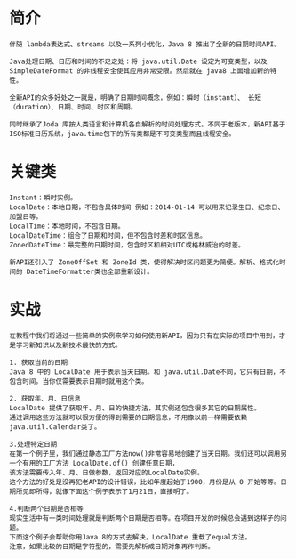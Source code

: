 # 简介

    伴随 lambda表达式、streams 以及一系列小优化，Java 8 推出了全新的日期时间API。
    
    Java处理日期、日历和时间的不足之处：将 java.util.Date 设定为可变类型，以及 SimpleDateFormat 的非线程安全使其应用非常受限。然后就在 java8 上面增加新的特性。
    
    全新API的众多好处之一就是，明确了日期时间概念，例如：瞬时（instant）、 长短（duration）、日期、时间、时区和周期。
    
    同时继承了Joda 库按人类语言和计算机各自解析的时间处理方式。不同于老版本，新API基于ISO标准日历系统，java.time包下的所有类都是不可变类型而且线程安全。

# 关键类

    Instant：瞬时实例。
    LocalDate：本地日期，不包含具体时间 例如：2014-01-14 可以用来记录生日、纪念日、加盟日等。
    LocalTime：本地时间，不包含日期。
    LocalDateTime：组合了日期和时间，但不包含时差和时区信息。
    ZonedDateTime：最完整的日期时间，包含时区和相对UTC或格林威治的时差。
    
    新API还引入了 ZoneOffSet 和 ZoneId 类，使得解决时区问题更为简便。解析、格式化时间的 DateTimeFormatter类也全部重新设计。

# 实战

    在教程中我们将通过一些简单的实例来学习如何使用新API，因为只有在实际的项目中用到，才是学习新知识以及新技术最快的方式。
    
    1. 获取当前的日期
    Java 8 中的 LocalDate 用于表示当天日期。和 java.util.Date不同，它只有日期，不包含时间。当你仅需要表示日期时就用这个类。
    
    2. 获取年、月、日信息
    LocalDate 提供了获取年、月、日的快捷方法，其实例还包含很多其它的日期属性。
    通过调用这些方法就可以很方便的得到需要的日期信息，不用像以前一样需要依赖java.util.Calendar类了。
    
    3.处理特定日期
    在第一个例子里，我们通过静态工厂方法now()非常容易地创建了当天日期。我们还可以调用另一个有用的工厂方法 LocalDate.of() 创建任意日期， 
    该方法需要传入年、月、日做参数，返回对应的LocalDate实例。
    这个方法的好处是没再犯老API的设计错误，比如年度起始于1900，月份是从 0 开始等等。日期所见即所得，就像下面这个例子表示了1月21日，直接明了。
    
    4.判断两个日期是否相等
    现实生活中有一类时间处理就是判断两个日期是否相等。在项目开发的时候总会遇到这样子的问题。
    下面这个例子会帮助你用Java 8的方式去解决，LocalDate 重载了equal方法。
    注意，如果比较的日期是字符型的，需要先解析成日期对象再作判断。

    
    
    
    
    
    
    
    
    
    
    
    
    
    
    
    
    
    
    